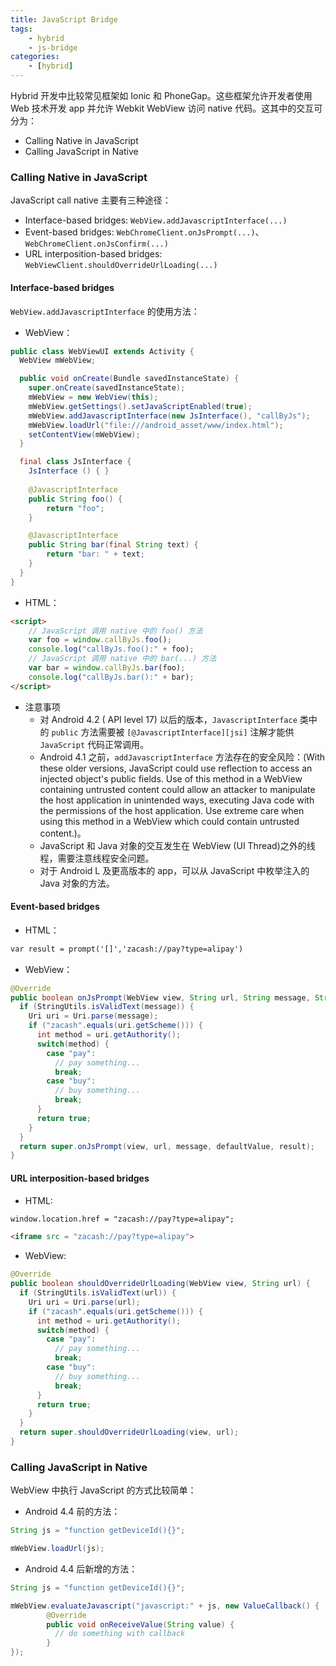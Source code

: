 ```yaml
---
title: JavaScript Bridge
tags:
	- hybrid
	- js-bridge
categories:
	- [hybrid]
---
```


Hybrid 开发中比较常见框架如 Ionic 和 PhoneGap。这些框架允许开发者使用 Web 技术开发 app 并允许 Webkit WebView 访问 native 代码。这其中的交互可分为：
+ Calling Native in JavaScript
+ Calling JavaScript in Native

### Calling Native in JavaScript
JavaScript call native 主要有三种途径：
+ Interface-based bridges: `WebView.addJavascriptInterface(...)`
+ Event-based bridges: `WebChromeClient.onJsPrompt(...)`、`WebChromeClient.onJsConfirm(...)`
+ URL interposition-based bridges: `WebViewClient.shouldOverrideUrlLoading(...)`

#### Interface-based bridges
`WebView.addJavascriptInterface` 的使用方法：
+ WebView：
```java
public class WebViewUI extends Activity {
  WebView mWebView;

  public void onCreate(Bundle savedInstanceState) {
    super.onCreate(savedInstanceState);
    mWebView = new WebView(this);
    mWebView.getSettings().setJavaScriptEnabled(true);
    mWebView.addJavascriptInterface(new JsInterface(), "callByJs");
    mWebView.loadUrl("file:///android_asset/www/index.html");
    setContentView(mWebView);
  }

  final class JsInterface {
    JsInterface () { }
    
    @JavascriptInterface
    public String foo() {
    	return "foo";
    }

    @JavascriptInterface
    public String bar(final String text) {
    	return "bar: " + text;
    }
  }
}
```
+ HTML：
```html
<script>
	// JavaScript 调用 native 中的 foo() 方法
	var foo = window.callByJs.foo();
	console.log("callByJs.foo():" + foo);
	// JavaScript 调用 native 中的 bar(...) 方法
	var bar = window.callByJs.bar(foo);
	console.log("callByJs.bar():" + bar);
</script>
```
+ 注意事项
  - 对 Android 4.2 ( API level 17) 以后的版本，`JavascriptInterface` 类中的 `public` 方法需要被 `[@JavascriptInterface][jsi]` 注解才能供 `JavaScript` 代码正常调用。
  - Android 4.1 之前，`addJavascriptInterface` 方法存在的安全风险：(With these older versions, JavaScript could use reflection to access an injected object's public fields. Use of this method in a WebView containing untrusted content could allow an attacker to manipulate the host application in unintended ways, executing Java code with the permissions of the host application. Use extreme care when using this method in a WebView which could contain untrusted content.)。
  - JavaScript 和 Java 对象的交互发生在 WebView (UI Thread)之外的线程，需要注意线程安全问题。
  - 对于 Android L 及更高版本的 app，可以从 JavaScript 中枚举注入的 Java 对象的方法。

#### Event-based bridges
+ HTML：

```html
var result = prompt('[]','zacash://pay?type=alipay')
```
+ WebView：
```java
@Override
public boolean onJsPrompt(WebView view, String url, String message, String defaultValue, JsPromptResult result) {
  if (StringUtils.isValidText(message)) {
    Uri uri = Uri.parse(message);
    if ("zacash".equals(uri.getScheme())) {
      int method = uri.getAuthority();
      switch(method) {
        case "pay":
          // pay something...
          break;
        case "buy":
          // buy something...
          break;
      }
      return true;
    }
  }
  return super.onJsPrompt(view, url, message, defaultValue, result);
}
```

#### URL  interposition-based bridges
+ HTML:
```html
window.location.href = "zacash://pay?type=alipay";

<iframe src = "zacash://pay?type=alipay">
```

+ WebView:
```java
@Override
public boolean shouldOverrideUrlLoading(WebView view, String url) {
  if (StringUtils.isValidText(url)) {
    Uri uri = Uri.parse(url);
    if ("zacash".equals(uri.getScheme())) {
      int method = uri.getAuthority();
      switch(method) {
        case "pay":
          // pay something...
          break;
        case "buy":
          // buy something...
          break;
      }
      return true;
    }
  }
  return super.shouldOverrideUrlLoading(view, url);
}
```

### Calling JavaScript in Native
WebView 中执行 JavaScript 的方式比较简单：
+ Android 4.4 前的方法：
```java
String js = "function getDeviceId(){}";

mWebView.loadUrl(js);
```
+ Android 4.4 后新增的方法：
```java
String js = "function getDeviceId(){}";

mWebView.evaluateJavascript("javascript:" + js, new ValueCallback() {
        @Override
        public void onReceiveValue(String value) {
          // do something with callback
        }
});
```

[aji]:https://developer.android.google.cn/reference/android/webkit/WebView#addJavascriptInterface(java.lang.Object,%20java.lang.String)
[bajb]:https://labs.mwrinfosecurity.com/blog/building-android-javajavascript-bridges/
[mr1]:https://developer.android.google.cn/reference/android/os/Build.VERSION_CODES.html#JELLY_BEAN_MR1
[jsi]:https://developer.android.google.cn/reference/android/webkit/JavascriptInterface.html
[security-risk]:http://www.cis.syr.edu/~wedu/Research/paper/webview_acsac2011.pdf
[hybrid-security]:http://www.powerofcommunity.net/poc2017/huiyu.pdf